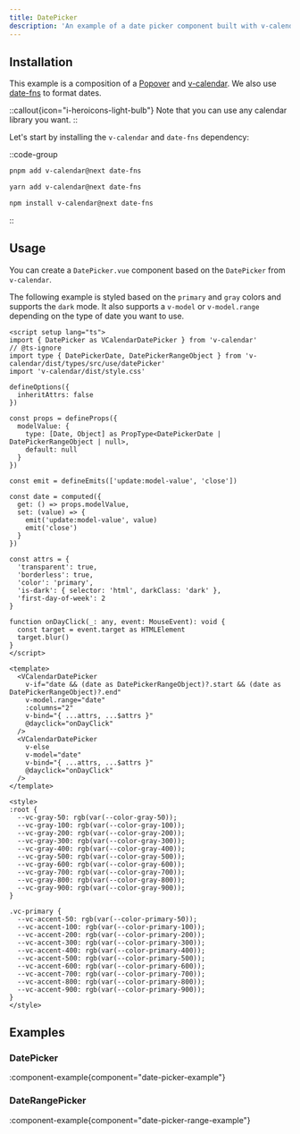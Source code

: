 ```yaml
---
title: DatePicker
description: 'An example of a date picker component built with v-calendar.'
---
```


## Installation

This example is a composition of a [Popover](/components/popover) and [v-calendar](https://github.com/nathanreyes/v-calendar). We also use [date-fns](https://date-fns.org/) to format dates.

::callout{icon="i-heroicons-light-bulb"}
Note that you can use any calendar library you want.
::

Let's start by installing the `v-calendar` and `date-fns` dependency:

::code-group

```bash [pnpm]
pnpm add v-calendar@next date-fns
```

```bash [yarn]
yarn add v-calendar@next date-fns
```

```bash [npm]
npm install v-calendar@next date-fns
```

::

## Usage

You can create a `DatePicker.vue` component based on the `DatePicker` from `v-calendar`.

The following example is styled based on the `primary` and `gray` colors and supports the `dark` mode. It also supports a `v-model` or `v-model.range` depending on the type of date you want to use.

```vue [components/DatePicker.vue]
<script setup lang="ts">
import { DatePicker as VCalendarDatePicker } from 'v-calendar'
// @ts-ignore
import type { DatePickerDate, DatePickerRangeObject } from 'v-calendar/dist/types/src/use/datePicker'
import 'v-calendar/dist/style.css'

defineOptions({
  inheritAttrs: false
})

const props = defineProps({
  modelValue: {
    type: [Date, Object] as PropType<DatePickerDate | DatePickerRangeObject | null>,
    default: null
  }
})

const emit = defineEmits(['update:model-value', 'close'])

const date = computed({
  get: () => props.modelValue,
  set: (value) => {
    emit('update:model-value', value)
    emit('close')
  }
})

const attrs = {
  'transparent': true,
  'borderless': true,
  'color': 'primary',
  'is-dark': { selector: 'html', darkClass: 'dark' },
  'first-day-of-week': 2
}

function onDayClick(_: any, event: MouseEvent): void {
  const target = event.target as HTMLElement
  target.blur()
}
</script>

<template>
  <VCalendarDatePicker
    v-if="date && (date as DatePickerRangeObject)?.start && (date as DatePickerRangeObject)?.end"
    v-model.range="date"
    :columns="2"
    v-bind="{ ...attrs, ...$attrs }"
    @dayclick="onDayClick"
  />
  <VCalendarDatePicker
    v-else
    v-model="date"
    v-bind="{ ...attrs, ...$attrs }"
    @dayclick="onDayClick"
  />
</template>

<style>
:root {
  --vc-gray-50: rgb(var(--color-gray-50));
  --vc-gray-100: rgb(var(--color-gray-100));
  --vc-gray-200: rgb(var(--color-gray-200));
  --vc-gray-300: rgb(var(--color-gray-300));
  --vc-gray-400: rgb(var(--color-gray-400));
  --vc-gray-500: rgb(var(--color-gray-500));
  --vc-gray-600: rgb(var(--color-gray-600));
  --vc-gray-700: rgb(var(--color-gray-700));
  --vc-gray-800: rgb(var(--color-gray-800));
  --vc-gray-900: rgb(var(--color-gray-900));
}

.vc-primary {
  --vc-accent-50: rgb(var(--color-primary-50));
  --vc-accent-100: rgb(var(--color-primary-100));
  --vc-accent-200: rgb(var(--color-primary-200));
  --vc-accent-300: rgb(var(--color-primary-300));
  --vc-accent-400: rgb(var(--color-primary-400));
  --vc-accent-500: rgb(var(--color-primary-500));
  --vc-accent-600: rgb(var(--color-primary-600));
  --vc-accent-700: rgb(var(--color-primary-700));
  --vc-accent-800: rgb(var(--color-primary-800));
  --vc-accent-900: rgb(var(--color-primary-900));
}
</style>
```

## Examples

### DatePicker

:component-example{component="date-picker-example"}

### DateRangePicker

:component-example{component="date-picker-range-example"}
